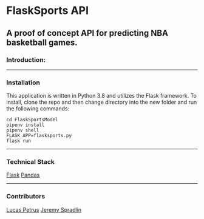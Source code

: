 # FlaskSports API
A proof of concept API for predicting NBA basketball games.
---
### Introduction:


---
### Installation
This application is written in Python 3.8 and utilizes the Flask framework. To install, clone the repo and then change directory into the new folder and run the following commands:
```
cd FlaskSportsModel
pipenv install
pipenv shell
FLASK_APP=flasksports.py
flask run
```

---
### Technical Stack
[Flask](https://flask.palletsprojects.com/en/1.1.x/)
[Pandas](https://pandas.pydata.org/)

---
### Contributors
[Lucas Petrus](https://github.com/lucaspetrus)
[Jeremy Spradlin](https://github.com/JeremySpradlin)
